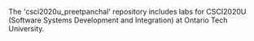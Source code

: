 The 'csci2020u_preetpanchal' repository includes labs for CSCI2020U (Software Systems Development and Integration) at Ontario Tech University. 
